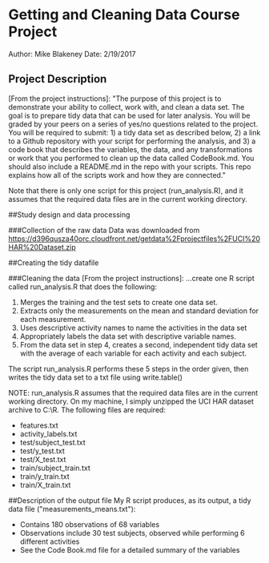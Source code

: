 # Getting and Cleaning Data Course Project
Author: Mike Blakeney
Date: 2/19/2017

## Project Description
[From the project instructions]: "The purpose of this project is to demonstrate your ability to collect, work with, and clean a data set. The goal is to prepare tidy data that can be used for later analysis. You will be graded by your peers on a series of yes/no questions related to the project. You will be required to submit: 1) a tidy data set as described below, 2) a link to a Github repository with your script for performing the analysis, and 3) a code book that describes the variables, the data, and any transformations or work that you performed to clean up the data called CodeBook.md. You should also include a README.md in the repo with your scripts. This repo explains how all of the scripts work and how they are connected."

Note that there is only one script for this project (run_analysis.R), and it assumes that the required data files are in the current working directory.

##Study design and data processing

###Collection of the raw data
Data was downloaded from <https://d396qusza40orc.cloudfront.net/getdata%2Fprojectfiles%2FUCI%20HAR%20Dataset.zip>

##Creating the tidy datafile

###Cleaning the data
[From the project instructions]: ...create one R script called run_analysis.R that does the following:

1. Merges the training and the test sets to create one data set.
2. Extracts only the measurements on the mean and standard deviation for each measurement.
3. Uses descriptive activity names to name the activities in the data set
4. Appropriately labels the data set with descriptive variable names.
5. From the data set in step 4, creates a second, independent tidy data set with the average of each variable for each activity and each subject.

The script run_analysis.R performs these 5 steps in the order given, then writes the tidy data set to a txt file using write.table()

NOTE: run_analysis.R assumes that the required data files are in the current working directory. On my machine, I simply unzipped the UCI HAR dataset archive to C:\R. The following files are required:

- features.txt
- activity_labels.txt
- test/subject_test.txt
- test/y_test.txt
- test/X_test.txt
- train/subject_train.txt
- train/y_train.txt
- train/X_train.txt

##Description of the output file
My R script produces, as its output, a tidy data file ("measurements_means.txt"):
 - Contains 180 observations of 68 variables
 - Observations include 30 test subjects, observed while performing 6 different activities
 - See the Code Book.md file for a detailed summary of the variables

